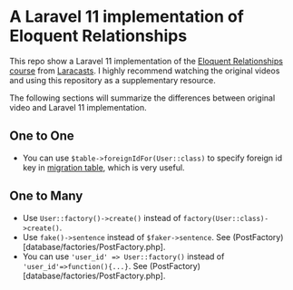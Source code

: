 # A Laravel 11 implementation of Eloquent Relationships

This repo show a Laravel 11 implementation of the [Eloquent Relationships course](https://laracasts.com/series/eloquent-relationships) from [Laracasts](https://laracasts.com/).
I highly recommend watching the original videos and using this repository as a supplementary resource.

The following sections will summarize the differences between original video and Laravel 11 implementation.

## One to One

- You can use `$table->foreignIdFor(User::class)` to specify foreign id key in [migration table](database/migrations/2025_01_03_013940_create_profiles_table.php), which is very useful.

## One to Many

- Use `User::factory()->create()` instead of `factory(User::class)->create()`.
- Use `fake()->sentence` instead of `$faker->sentence`. See (PostFactory)[database/factories/PostFactory.php].
- You can use `'user_id' => User::factory()` instead of `'user_id'=>function(){...}`. See (PostFactory)[database/factories/PostFactory.php].
